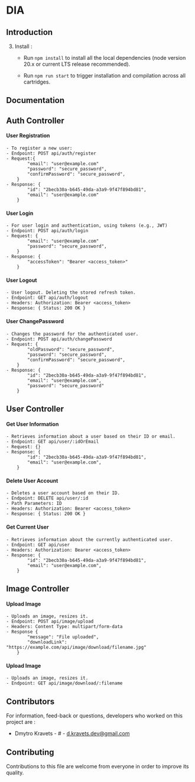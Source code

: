 # DIA

## Introduction

3. Install :

    - Run `npm install` to install all the local dependencies (node version 20.x or current LTS release recommended).

    - Run `npm run start` to trigger installation and compilation across all cartridges.

## Documentation

## Auth Controller

#### User Registration
    - To register a new user:
    - Endpoint: POST api/auth/register
    - Request:{
            "email": "user@example.com"
            "password": "secure_password",
            "confirmPassword": "secure_password",
        }
    - Response: {
            "id": "2becb30a-b645-49da-a3a9-9f47f894bd81",
            "email": "user@example.com"
        }

#### User Login
    - For user login and authentication, using tokens (e.g., JWT)
    - Endpoint: POST api/auth/login
    - Request: {
            "email": "user@example.com"
            "password": "secure_password",
        }
    - Response: {
            "accessToken": "Bearer <access_token>"
        }

#### User Logout
    - User logout. Deleting the stored refresh token.
    - Endpoint: GET api/auth/logout
    - Headers: Authorization: Bearer <access_token>
    - Response: { Status: 200 OK }

#### User ChangePassword
    - Changes the password for the authenticated user.
    - Endpoint: POST api/auth/changePassword
    - Request: {
            "oldPassword": "secure_password",
            "password": "secure_password",
            "confirmPassword": "secure_password",
        }
    - Response: {
            "id": "2becb30a-b645-49da-a3a9-9f47f894bd81",
            "email": "user@example.com",
            "password": "secure_password"
        }

## User Controller

#### Get User Information
    - Retrieves information about a user based on their ID or email.
    - Endpoint: GET api/user/:idOrEmail
    - Request: {}
    - Response: {
            "id": "2becb30a-b645-49da-a3a9-9f47f894bd81",
            "email": "user@example.com",
        }

#### Delete User Account
    - Deletes a user account based on their ID.
    - Endpoint: DELETE api/user/:id
    - Path Parameters: ID
    - Headers: Authorization: Bearer <access_token>
    - Response: { Status: 200 OK }

#### Get Current User
    - Retrieves information about the currently authenticated user.
    - Endpoint: GET api/user
    - Headers: Authorization: Bearer <access_token>
    - Response: {
            "id": "2becb30a-b645-49da-a3a9-9f47f894bd81",
            "email": "user@example.com",
        }

## Image Controller

#### Upload Image
    - Uploads an image, resizes it.
    - Endpoint: POST api/image/upload
    - Headers: Content Type: multipart/form-data
    - Response {
            "message": "File uploaded",
            "downloadLink": "https://example.com/api/image/download/filename.jpg"
        }

#### Upload Image
    - Uploads an image, resizes it.
    - Endpoint: GET api/image/download/:filename


## Contributors

For information, feed-back or questions, developers who worked on this project are :

* Dmytro Kravets - # - [d.kravets.dev@gmail.com](mailto:d.kravets.dev@gmail.com)


## Contributing

Contributions to this file are welcome from everyone in order to improve its quality.

